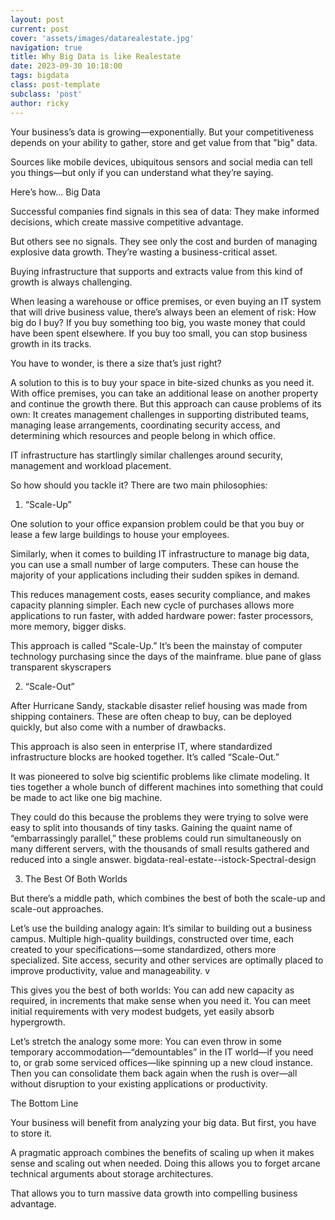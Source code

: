 ```yaml
---
layout: post
current: post
cover: 'assets/images/datarealestate.jpg'
navigation: true
title: Why Big Data is like Realestate
date: 2023-09-30 10:18:00
tags: bigdata
class: post-template
subclass: 'post'
author: ricky
---
```


Your business’s data is growing—exponentially. But your competitiveness depends on your ability to gather, store and get value from that "big" data.

Sources like mobile devices, ubiquitous sensors and social media can tell you things—but only if you can understand what they’re saying.

Here’s how...
Big Data

Successful companies find signals in this sea of data: They make informed decisions, which create massive competitive advantage.

But others see no signals. They see only the cost and burden of managing explosive data growth. They’re wasting a business-critical asset.

Buying infrastructure that supports and extracts value from this kind of growth is always challenging.

When leasing a warehouse or office premises, or even buying an IT system that will drive business value, there’s always been an element of risk: How big do I buy? If you buy something too big, you waste money that could have been spent elsewhere. If you buy too small, you can stop business growth in its tracks.

You have to wonder, is there a size that’s just right?

A solution to this is to buy your space in bite-sized chunks as you need it. With office premises, you can take an additional lease on another property and continue the growth there. But this approach can cause problems of its own: It creates management challenges in supporting distributed teams, managing lease arrangements, coordinating security access, and determining which resources and people belong in which office.

IT infrastructure has startlingly similar challenges around security, management and workload placement.

So how should you tackle it? There are two main philosophies:

1. “Scale-Up”

One solution to your office expansion problem could be that you buy or lease a few large buildings to house your employees.

Similarly, when it comes to building IT infrastructure to manage big data, you can use a small number of large computers. These can house the majority of your applications including their sudden spikes in demand.

This reduces management costs, eases security compliance, and makes capacity planning simpler. Each new cycle of purchases allows more applications to run faster, with added hardware power: faster processors, more memory, bigger disks.

This approach is called “Scale-Up.” It’s been the mainstay of computer technology purchasing since the days of the mainframe.
blue pane of glass transparent skyscrapers

2. “Scale-Out”

After Hurricane Sandy, stackable disaster relief housing was made from shipping containers. These are often cheap to buy, can be deployed quickly, but also come with a number of drawbacks.

This approach is also seen in enterprise IT, where standardized infrastructure blocks are hooked together. It’s called “Scale-Out.”

It was pioneered to solve big scientific problems like climate modeling. It ties together a whole bunch of different machines into something that could be made to act like one big machine.

They could do this because the problems they were trying to solve were easy to split into thousands of tiny tasks. Gaining the quaint name of “embarrassingly parallel,” these problems could run simultaneously on many different servers, with the thousands of small results gathered and reduced into a single answer.
bigdata-real-estate--istock-Spectral-design

3. The Best Of Both Worlds

But there’s a middle path, which combines the best of both the scale-up and scale-out approaches.

Let’s use the building analogy again: It’s similar to building out a business campus. Multiple high-quality buildings, constructed over time, each created to your specifications—some standardized, others more specialized. Site access, security and other services are optimally placed to improve productivity, value and manageability.
v

This gives you the best of both worlds: You can add new capacity as required, in increments that make sense when you need it. You can meet initial requirements with very modest budgets, yet easily absorb hypergrowth.

Let’s stretch the analogy some more: You can even throw in some temporary accommodation—“demountables” in the IT world—if you need to, or grab some serviced offices—like spinning up a new cloud instance. Then you can consolidate them back again when the rush is over—all without disruption to your existing applications or productivity.

The Bottom Line

Your business will benefit from analyzing your big data. But first, you have to store it.

A pragmatic approach combines the benefits of scaling up when it makes sense and scaling out when needed. Doing this allows you to forget arcane technical arguments about storage architectures.

That allows you to turn massive data growth into compelling business advantage.
